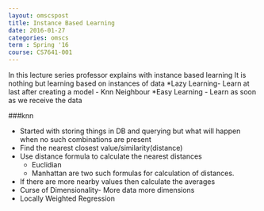 ```yaml
---
layout: omscspost
title: Instance Based Learning
date: 2016-01-27
categories: omscs
term : Spring '16
course: CS7641-001
---
```


In this lecture series professor explains with instance based learning
It is nothing but learning based on instances of data
*Lazy Learning- Learn at last after creating a model - Knn Neighbour
*Easy Learning - Learn as soon as we receive the data

###knn
* Started with storing things in DB and querying but what will happen when no such combinations are present
* Find the nearest closest value/similarity(distance)
* Use distance formula to calculate the nearest distances
	* Euclidian
	* Manhattan
	are two such formulas for calculation of distances.
* If there are more nearby values then calculate the averages
* Curse of Dimensionality- More data more dimensions
* Locally Weighted Regression 


